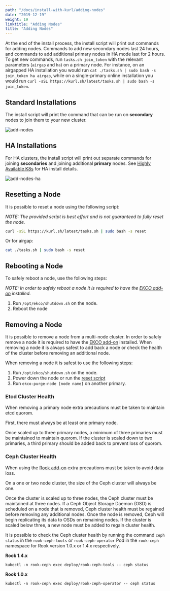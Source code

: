 ```yaml
---
path: "/docs/install-with-kurl/adding-nodes"
date: "2019-12-19"
weight: 19
linktitle: "Adding Nodes"
title: "Adding Nodes"
---
```

At the end of the install process, the install script will print out commands for adding nodes.
Commands to add new secondary nodes last 24 hours, and commands to add additional primary nodes in HA mode last for 2 hours.
To get new commands, run `tasks.sh join_token` with the relevant parameters (`airgap` and `ha`) on a primary node.
For instance, on an airgapped HA installation you would run `cat ./tasks.sh | sudo bash -s join_token ha airgap`, while on a single-primary online installation you would run `curl -sSL https://kurl.sh/latest/tasks.sh | sudo bash -s join_token`.

## Standard Installations
The install script will print the command that can be run on **secondary** nodes to join them to your new cluster.

![add-nodes](/add-nodes.png)

## HA Installations
For HA clusters, the install script will print out separate commands for joining **secondaries** and joining additional **primary** nodes. 
See [Highly Available K8s](/docs/install-with-kurl/#highly-available-k8s-ha) for HA install details.

![add-nodes-ha](/add-nodes-ha.png)

## Resetting a Node

It is possible to reset a node using the following script:

*NOTE: The provided script is best effort and is not guaranteed to fully reset the node.*

```bash
curl -sSL https://kurl.sh/latest/tasks.sh | sudo bash -s reset
```

Or for airgap:

```bash
cat ./tasks.sh | sudo bash -s reset
```

## Rebooting a Node

To safely reboot a node, use the following steps:

*NOTE: In order to safely reboot a node it is required to have the [EKCO add-on](/docs/add-ons/ekco) installed.*

1. Run `/opt/ekco/shutdown.sh` on the node.
1. Reboot the node

## Removing a Node

It is possible to remove a node from a multi-node cluster.
In order to safely remove a node it is required to have the [EKCO add-on](/docs/add-ons/ekco) installed.
When removing a node it is always safest to add back a node or check the health of the cluster before removing an additional node.

When removing a node it is safest to use the following steps:

1. Run `/opt/ekco/shutdown.sh` on the node.
1. Power down the node or run the [reset script](/docs/install-with-kurl/adding-nodes#resetting-a-node)
1. Run `ekco-purge-node [node name]` on another primary.

### Etcd Cluster Health

When removing a primary node extra precautions must be taken to maintain etcd quorom.

First, there must always be at least one primary node.

Once scaled up to three primary nodes, a minimum of three primaries must be maintained to maintain quorom.
If the cluster is scaled down to two primaries, a third primary should be added back to prevent loss of quorom.

### Ceph Cluster Health

When using the [Rook add-on](/docs/add-ons/rook) extra precautions must be taken to avoid data loss.

On a one or two node cluster, the size of the Ceph cluster will always be one.

Once the cluster is scaled up to three nodes, the Ceph cluster must be maintained at three nodes.
If a Ceph Object Storage Daemon (OSD) is scheduled on a node that is removed, Ceph cluster health must be regained before removing any additional nodes.
Once the node is removed, Ceph will begin replicating its data to OSDs on remaining nodes.
If the cluster is scaled below three, a new node must be added to regain cluster health.

It is possible to check the Ceph cluster health by running the command `ceph status` in the `rook-ceph-tools` or `rook-ceph-operator` Pod in the `rook-ceph` namespace for Rook version 1.0.x or 1.4.x respectively.

**Rook 1.4.x**

```
kubectl -n rook-ceph exec deploy/rook-ceph-tools -- ceph status
```

**Rook 1.0.x**

```
kubectl -n rook-ceph exec deploy/rook-ceph-operator -- ceph status
```
